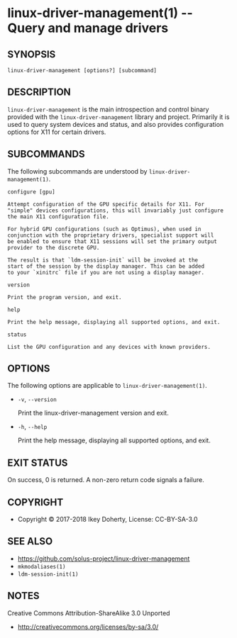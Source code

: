 linux-driver-management(1) -- Query and manage drivers
======================================================


## SYNOPSIS

`linux-driver-management [options?] [subcommand]`


## DESCRIPTION

`linux-driver-management` is the main introspection and control binary provided
with the `linux-driver-management` library and project. Primarily it is used to
query system devices and status, and also provides configuration options for
X11 for certain drivers.

## SUBCOMMANDS

The following subcommands are understood by `linux-driver-management(1)`.

`configure [gpu]`

    Attempt configuration of the GPU specific details for X11. For
    "simple" devices configurations, this will invariably just configure
    the main X11 configuration file.

    For hybrid GPU configurations (such as Optimus), when used in
    conjunction with the proprietary drivers, specialist support will
    be enabled to ensure that X11 sessions will set the primary output
    provider to the discrete GPU.

    The result is that `ldm-session-init` will be invoked at the
    start of the session by the display manager. This can be added
    to your `xinitrc` file if you are not using a display manager.

`version`

    Print the program version, and exit.

`help`

    Print the help message, displaying all supported options, and exit.

`status`

    List the GPU configuration and any devices with known providers.

## OPTIONS

The following options are applicable to `linux-driver-management(1)`.

 * `-v`, `--version`

   Print the linux-driver-management version and exit.

 * `-h`, `--help`

   Print the help message, displaying all supported options, and exit.
   
   
## EXIT STATUS

On success, 0 is returned. A non-zero return code signals a failure.

## COPYRIGHT

 * Copyright © 2017-2018 Ikey Doherty, License: CC-BY-SA-3.0

## SEE ALSO

 * https://github.com/solus-project/linux-driver-management
 * `mkmodaliases(1)`
 * `ldm-session-init(1)`

## NOTES

Creative Commons Attribution-ShareAlike 3.0 Unported

 * http://creativecommons.org/licenses/by-sa/3.0/
